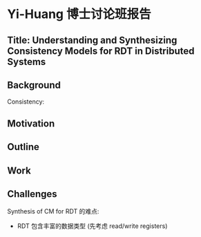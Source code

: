 ﻿# Yi-Huang 博士讨论班报告

## Title: Understanding and Synthesizing Consistency Models for RDT in Distributed Systems

## Background
Consistency:


## Motivation


## Outline

## Work

## Challenges

Synthesis of CM for RDT 的难点:
- RDT 包含丰富的数据类型 (先考虑 read/write registers)
